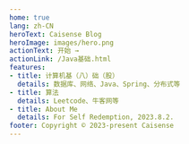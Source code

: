 ```yaml
---
home: true
lang: zh-CN
heroText: Caisense Blog
heroImage: images/hero.png
actionText: 开始 →
actionLink: /Java基础.html
features:
- title: 计算机基（八）础（股）
  details: 数据库、网络、Java、Spring、分布式等
- title: 算法
  details: Leetcode、牛客网等
- title: About Me
  details: For Self Redemption, 2023.8.2.
footer: Copyright © 2023-present Caisense
---
```


